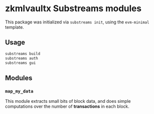 # zkmlvaultx Substreams modules

This package was initialized via `substreams init`, using the `evm-minimal` template.

## Usage

```bash
substreams build
substreams auth
substreams gui
```

## Modules

### `map_my_data`

This module extracts small bits of block data, and does simple computations over the 
number of **transactions** in each block.
